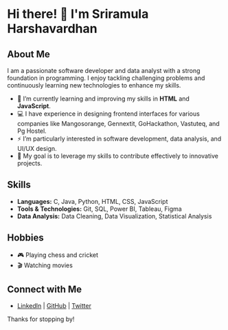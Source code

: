 # Hi there! 👋 I'm Sriramula Harshavardhan

## About Me
I am a passionate software developer and data analyst with a strong foundation in programming. I enjoy tackling challenging problems and continuously learning new technologies to enhance my skills.

- 🌱 I’m currently learning and improving my skills in **HTML** and **JavaScript**.
- 💻 I have experience in designing frontend interfaces for various companies like Mangosorange, Gennextit, GoHackathon, Vastuteq, and Pg Hostel.
- ⚡ I’m particularly interested in software development, data analysis, and UI/UX design.
- 🎯 My goal is to leverage my skills to contribute effectively to innovative projects.

## Skills
- **Languages:** C, Java, Python, HTML, CSS, JavaScript
- **Tools & Technologies:** Git, SQL, Power BI, Tableau, Figma
- **Data Analysis:** Data Cleaning, Data Visualization, Statistical Analysis

## Hobbies
- 🎮 Playing chess and cricket
- 🎬 Watching movies

## Connect with Me
- [LinkedIn](#) | [GitHub](#) | [Twitter](#)

Thanks for stopping by!
